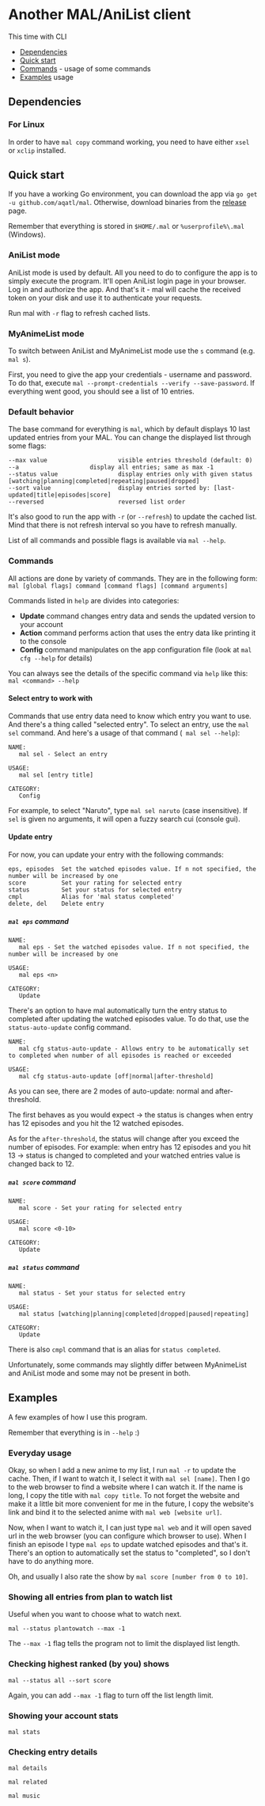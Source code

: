# Another MAL/AniList client

This time with CLI

- [Dependencies](#dependencies)
- [Quick start](#quick-start)
- [Commands](#commands) - usage of some commands
- [Examples](#examples) usage

## Dependencies

### For Linux

In order to have `mal copy` command working, you need to have either `xsel` or `xclip` installed.

## Quick start

If you have a working Go environment, you can download the app via `go get -u github.com/aqatl/mal`. 
Otherwise, download binaries from the [release](https://github.com/aQaTL/MAL/releases) page.

Remember that everything is stored in `$HOME/.mal` or `%userprofile%\.mal` (Windows).

### AniList mode

AniList mode is used by default. All you need to do to configure the app is to simply execute the program. 
It'll open AniList login page in your browser. Log in and authorize the app. And that's it - mal will cache 
the received token on your disk and use it to authenticate your requests. 

Run mal with `-r` flag to refresh cached lists.

### MyAnimeList mode

To switch between AniList and MyAnimeList mode use the `s` command (e.g. `mal s`).

First, you need to give the app your credentials - username and password. To do that, execute 
`mal --prompt-credentials --verify --save-password`. If everything went good, you should see 
a list of 10 entries.

### Default behavior

The base command for everything is `mal`, which by default displays 10 last updated entries 
from your MAL. You can change the displayed list through some flags: 

```
--max value                    visible entries threshold (default: 0)
--a		               display all entries; same as max -1
--status value                 display entries only with given status [watching|planning|completed|repeating|paused|dropped]
--sort value                   display entries sorted by: [last-updated|title|episodes|score]
--reversed                     reversed list order
```

It's also good to run the app with `-r` (or `--refresh`) to update the cached list. Mind that there is not refresh interval so you have to refresh manually.

List of all commands and possible flags is available via `mal --help`. 

### Commands

All actions are done by variety of commands. They are in the following form:
`mal [global flags] command [command flags] [command arguments]`

Commands listed in `help` are divides into categories:

* **Update** command changes entry data and sends the updated version to your account
* **Action** command performs action that uses the entry data like printing it to the console
* **Config** command manipulates on the app configuration file (look at `mal cfg --help` for details)

You can always see the details of the specific command via `help` like this: 
`mal <command> --help`

#### Select entry to work with

Commands that use entry data need to know which entry you want to use. And there's a thing 
called "selected entry". To select an entry, use the `mal sel` command. And here's a usage 
of that command (` mal sel --help`): 

```
NAME:
   mal sel - Select an entry

USAGE:
   mal sel [entry title]

CATEGORY:
   Config
```

For example, to select "Naruto", type `mal sel naruto` (case insensitive).
If `sel` is given no arguments, it will open a fuzzy search cui (console gui).

#### Update entry

For now, you can update your entry with the following commands: 

```
eps, episodes  Set the watched episodes value. If n not specified, the number will be increased by one
score          Set your rating for selected entry
status         Set your status for selected entry
cmpl           Alias for 'mal status completed'
delete, del    Delete entry
```

##### `mal eps` command

```
NAME:
   mal eps - Set the watched episodes value. If n not specified, the number will be increased by one

USAGE:
   mal eps <n>

CATEGORY:
   Update
```

There's an option to have mal automatically turn the entry status to completed after updating 
the watched episodes value. To do that, use the `status-auto-update` config command. 

```
NAME:
   mal cfg status-auto-update - Allows entry to be automatically set to completed when number of all episodes is reached or exceeded

USAGE:
   mal cfg status-auto-update [off|normal|after-threshold]
```

As you can see, there are 2 modes of auto-update: normal and after-threshold.

The first behaves as you would expect -> the status is changes when entry has 12 episodes 
and you hit the 12 watched episodes.

As for the `after-threshold`, the status will change after you exceed the number of 
episodes. For example: when entry has 12 episodes and you hit 13 -> status is changed to 
completed and your watched entries value is changed back to 12.

##### `mal score` command

```
NAME:
   mal score - Set your rating for selected entry

USAGE:
   mal score <0-10>

CATEGORY:
   Update
```

##### `mal status` command

```
NAME:
   mal status - Set your status for selected entry

USAGE:
   mal status [watching|planning|completed|dropped|paused|repeating]

CATEGORY:
   Update
```

There is also `cmpl` command that is an alias for `status completed`.

Unfortunately, some commands may slightly differ between MyAnimeList and AniList mode and some may not
be present in both.

## Examples

A few examples of how I use this program.

Remember that everything is in `--help` :)

### Everyday usage

Okay, so when I add a new anime to my list, I run `mal -r` to update the cache. Then, if I 
want to watch it, I select it with `mal sel [name]`. Then I go to the web browser to find a 
website where I can watch it. If the name is long, I copy the title with `mal copy title`. 
To not forget the website and make it a little bit more convenient for me in the future, I 
copy the website's link and bind it to the selected anime with `mal web [website url]`. 

Now, when I want to watch it, I can just type `mal web` and it will open saved url in the 
web browser (you can configure which browser to use). When I finish an episode I type 
`mal eps` to update watched episodes and that's it. There's an option to automatically set 
the status to "completed", so I don't have to do anything more. 

Oh, and usually I also rate the show by `mal score [number from 0 to 10]`.

### Showing all entries from plan to watch list

Useful when you want to choose what to watch next.

`mal --status plantowatch --max -1`

The `--max -1` flag tells the program not to limit the displayed list length.

### Checking highest ranked (by you) shows

`mal --status all --sort score`

Again, you can add `--max -1` flag to turn off the list length limit.

### Showing your account stats

`mal stats`

### Checking entry details

`mal details`

`mal related`

`mal music`
